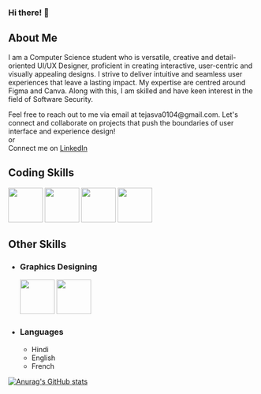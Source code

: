 ### Hi there! 👋

## About Me

<p> I am a Computer Science student who is versatile, creative and detail-oriented UI/UX Designer, proficient in creating interactive, user-centric and visually appealing designs. I strive to deliver intuitive and seamless user experiences that leave a lasting impact. My expertise are centred around Figma and Canva.
Along with this, I am skilled and have keen interest in the field of Software Security.
</p>
Feel free to reach out to me via email at tejasva0104@gmail.com.
Let's connect and collaborate on projects that push the boundaries of user interface and experience design!
<br>
or
<br>
Connect me on <a href = "https://www.linkedin.com/in/tejasva-85a36a238/"> LinkedIn </a>

## Coding Skills

<p>
  <img src="https://upload.wikimedia.org/wikipedia/commons/c/c3/Python-logo-notext.svg" height="70px"/>
  <img src="https://www.wired.com/images_blogs/business/2011/08/HTML5_Logo_512.png" height="70px">
  <img src="https://download.logo.wine/logo/MySQL/MySQL-Logo.wine.png" height="70px">
  <img src="https://upload.wikimedia.org/wikipedia/commons/1/19/C_Logo.png" height="70px">
</p>

## Other Skills

- ### Graphics Designing
   <img src="https://logos-world.net/wp-content/uploads/2021/11/Canva-New-Logo.png" height="70px">
   <img src="https://upload.wikimedia.org/wikipedia/commons/thumb/3/33/Figma-logo.svg/1365px-Figma-logo.svg.png" height="70px">
- ### Languages
   - Hindi
   - English
   - French
   
 [![Anurag's GitHub stats](https://github-readme-stats.vercel.app/api?username=Tejasva1701)](https://github.com/anuraghazra/github-readme-stats)

